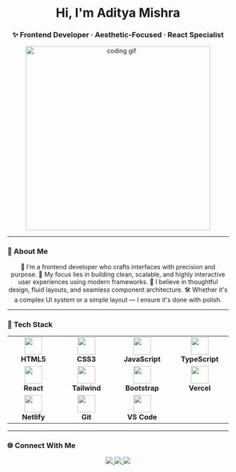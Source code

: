 <h1 align="center">Hi, I'm Aditya Mishra</h1>
<h3 align="center">✨ Frontend Developer · Aesthetic-Focused · React Specialist</h3>

<p align="center">
  <img src="https://media.giphy.com/media/qgQUggAC3Pfv687qPC/giphy.gif" width="420" alt="coding gif" />
</p>

---

### 📌 About Me

<p align="center">
🚀 I’m a frontend developer who crafts interfaces with precision and purpose.  
🎯 My focus lies in building clean, scalable, and highly interactive user experiences using modern frameworks.  
🎨 I believe in thoughtful design, fluid layouts, and seamless component architecture.  
🛠️ Whether it's a complex UI system or a simple layout — I ensure it's done with polish.  
</p>

---

### 🧠 Tech Stack

<table align="center">
  <tr>
    <td align="center" width="140">
      <img src="https://cdn.jsdelivr.net/gh/devicons/devicon/icons/html5/html5-original.svg" width="40" /><br/>
      <strong>HTML5</strong>
    </td>
    <td align="center" width="140">
      <img src="https://cdn.jsdelivr.net/gh/devicons/devicon/icons/css3/css3-original.svg" width="40" /><br/>
      <strong>CSS3</strong>
    </td>
    <td align="center" width="140">
      <img src="https://cdn.jsdelivr.net/gh/devicons/devicon/icons/javascript/javascript-original.svg" width="40" /><br/>
      <strong>JavaScript</strong>
    </td>
    <td align="center" width="140">
      <img src="https://cdn.jsdelivr.net/gh/devicons/devicon/icons/typescript/typescript-original.svg" width="40" /><br/>
      <strong>TypeScript</strong>
    </td>
  </tr>
  <tr>
    <td align="center" width="140">
      <img src="https://cdn.jsdelivr.net/gh/devicons/devicon/icons/react/react-original.svg" width="40" /><br/>
      <strong>React</strong>
    </td>
    <td align="center" width="140">
      <img src="https://cdn.jsdelivr.net/gh/devicons/devicon/icons/tailwindcss/tailwindcss-original.svg" width="40" /><br/>
      <strong>Tailwind</strong>
    </td>
    <td align="center" width="140">
      <img src="https://cdn.jsdelivr.net/gh/devicons/devicon/icons/bootstrap/bootstrap-original.svg" width="40" /><br/>
      <strong>Bootstrap</strong>
    </td>
    <td align="center" width="140">
      <img src="https://raw.githubusercontent.com/adityamern/assets/main/vercel-white-bg.png" width="40" /><br/>
      <strong>Vercel</strong>
    </td>
  </tr>
  <tr>
    <td align="center" width="140">
      <img src="https://www.vectorlogo.zone/logos/netlify/netlify-icon.svg" width="40" /><br/>
      <strong>Netlify</strong>
    </td>
    <td align="center" width="140">
      <img src="https://cdn.jsdelivr.net/gh/devicons/devicon/icons/git/git-original.svg" width="40" /><br/>
      <strong>Git</strong>
    </td>
    <td align="center" width="140">
      <img src="https://cdn.jsdelivr.net/gh/devicons/devicon/icons/vscode/vscode-original.svg" width="40" /><br/>
      <strong>VS Code</strong>
    </td>
    <td align="center" width="140">
      <!-- Empty for spacing -->
    </td>
  </tr>
</table>

---

### 🌐 Connect With Me

<p align="center">
  <a href="mailto:adityamernstack@gmail.com">
    <img src="https://img.shields.io/badge/Gmail-adityamernstack%40gmail.com-D14836?style=for-the-badge&logo=gmail&logoColor=white" />
  </a>
  <a href="https://linkedin.com/in/adityamishra" target="_blank">
    <img src="https://img.shields.io/badge/LinkedIn-Aditya%20Mishra-0A66C2?style=for-the-badge&logo=linkedin&logoColor=white" />
  </a>
  <a href="https://discord.com/users/REPLACE_WITH_ID" target="_blank">
    <img src="https://img.shields.io/badge/Discord-chupmanyu-7289DA?style=for-the-badge&logo=discord&logoColor=white" />
  </a>
</p>
